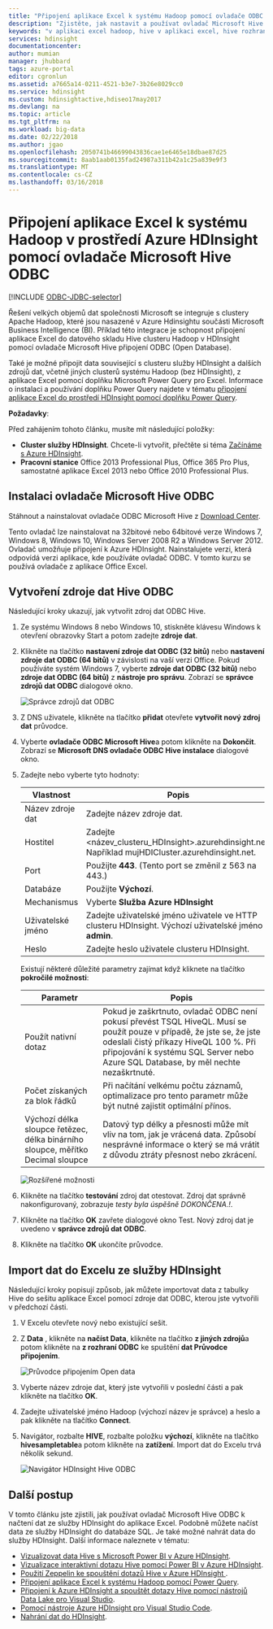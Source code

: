 ```yaml
---
title: "Připojení aplikace Excel k systému Hadoop pomocí ovladače ODBC Hive - Azure HDInsight | Microsoft Docs"
description: "Zjistěte, jak nastavit a používat ovladač Microsoft Hive ODBC pro aplikaci Excel k dotazování na data v clusterech HDInsight z aplikace Microsoft Excel."
keywords: "v aplikaci excel hadoop, hive v aplikaci excel, hive rozhraní odbc"
services: hdinsight
documentationcenter: 
author: mumian
manager: jhubbard
tags: azure-portal
editor: cgronlun
ms.assetid: a7665a14-0211-4521-b3e7-3b26e8029cc0
ms.service: hdinsight
ms.custom: hdinsightactive,hdiseo17may2017
ms.devlang: na
ms.topic: article
ms.tgt_pltfrm: na
ms.workload: big-data
ms.date: 02/22/2018
ms.author: jgao
ms.openlocfilehash: 2050741b46699043836cae1e6465e18dbae87d25
ms.sourcegitcommit: 8aab1aab0135fad24987a311b42a1c25a839e9f3
ms.translationtype: MT
ms.contentlocale: cs-CZ
ms.lasthandoff: 03/16/2018
---
```

# <a name="connect-excel-to-hadoop-in-azure-hdinsight-with-the-microsoft-hive-odbc-driver"></a>Připojení aplikace Excel k systému Hadoop v prostředí Azure HDInsight pomocí ovladače Microsoft Hive ODBC

[!INCLUDE [ODBC-JDBC-selector](../../../includes/hdinsight-selector-odbc-jdbc.md)]

Řešení velkých objemů dat společnosti Microsoft se integruje s clustery Apache Hadoop, které jsou nasazené v Azure Hdinsightu součásti Microsoft Business Intelligence (BI). Příklad této integrace je schopnost připojení aplikace Excel do datového skladu Hive clusteru Hadoop v HDInsight pomocí ovladače Microsoft Hive připojení ODBC (Open Database).

Také je možné připojit data související s clusteru služby HDInsight a dalších zdrojů dat, včetně jiných clusterů systému Hadoop (bez HDInsight), z aplikace Excel pomocí doplňku Microsoft Power Query pro Excel. Informace o instalaci a používání doplňku Power Query najdete v tématu [připojení aplikace Excel do prostředí HDInsight pomocí doplňku Power Query][hdinsight-power-query].



**Požadavky**:

Před zahájením tohoto článku, musíte mít následující položky:

* **Cluster služby HDInsight**. Chcete-li vytvořit, přečtěte si téma [Začínáme s Azure HDInsight](apache-hadoop-linux-tutorial-get-started.md).
* **Pracovní stanice** Office 2013 Professional Plus, Office 365 Pro Plus, samostatné aplikace Excel 2013 nebo Office 2010 Professional Plus.

## <a name="install-microsoft-hive-odbc-driver"></a>Instalaci ovladače Microsoft Hive ODBC
Stáhnout a nainstalovat ovladače ODBC Microsoft Hive z [Download Center][hive-odbc-driver-download].

Tento ovladač lze nainstalovat na 32bitové nebo 64bitové verze Windows 7, Windows 8, Windows 10, Windows Server 2008 R2 a Windows Server 2012. Ovladač umožňuje připojení k Azure HDInsight. Nainstalujete verzi, která odpovídá verzi aplikace, kde používáte ovladač ODBC. V tomto kurzu se používá ovladače z aplikace Office Excel.

## <a name="create-hive-odbc-data-source"></a>Vytvoření zdroje dat Hive ODBC
Následující kroky ukazují, jak vytvořit zdroj dat ODBC Hive.

1. Ze systému Windows 8 nebo Windows 10, stiskněte klávesu Windows k otevření obrazovky Start a potom zadejte **zdroje dat**.
2. Klikněte na tlačítko **nastavení zdroje dat ODBC (32 bitů)** nebo **nastavení zdroje dat ODBC (64 bitů)** v závislosti na vaší verzi Office. Pokud používáte systém Windows 7, vyberte **zdroje dat ODBC (32 bitů)** nebo **zdroje dat ODBC (64 bitů)** z **nástroje pro správu**. Zobrazí se **správce zdrojů dat ODBC** dialogové okno.
   
    ![Správce zdrojů dat ODBC](./media/apache-hadoop-connect-excel-hive-odbc-driver/HDI.SimbaHiveOdbc.DataSourceAdmin1.png "konfigurace názvu DSN pomocí Správce zdrojů dat ODBC")

3. Z DNS uživatele, klikněte na tlačítko **přidat** otevřete **vytvořit nový zdroj dat** průvodce.
4. Vyberte **ovladače ODBC Microsoft Hive**a potom klikněte na **Dokončit**. Zobrazí se **Microsoft DNS ovladače ODBC Hive instalace** dialogové okno.
5. Zadejte nebo vyberte tyto hodnoty:
   
   | Vlastnost | Popis |
   | --- | --- |
   |  Název zdroje dat |Zadejte název zdroje dat. |
   |  Hostitel |Zadejte &lt;název_clusteru_HDInsight>.azurehdinsight.net. Například mujHDICluster.azurehdinsight.net. |
   |  Port |Použijte <strong>443</strong>. (Tento port se změnil z 563 na 443.) |
   |  Databáze |Použijte <strong>Výchozí</strong>. |
   |  Mechanismus |Vyberte <strong>Služba Azure HDInsight</strong> |
   |  Uživatelské jméno |Zadejte uživatelské jméno uživatele ve HTTP clusteru HDInsight. Výchozí uživatelské jméno <strong>admin</strong>. |
   |  Heslo |Zadejte heslo uživatele clusteru HDInsight. |
   
    </table>
   
    Existují některé důležité parametry zajímat když kliknete na tlačítko **pokročilé možnosti**:
   
   | Parametr | Popis |
   | --- | --- |
   |  Použít nativní dotaz |Pokud je zaškrtnuto, ovladač ODBC není pokusí převést TSQL HiveQL. Musí se použít pouze v případě, že jste se, že jste odeslali čistý příkazy HiveQL 100 %. Při připojování k systému SQL Server nebo Azure SQL Database, by měl nechte nezaškrtnuté. |
   |  Počet získaných za blok řádků |Při načítání velkému počtu záznamů, optimalizace pro tento parametr může být nutné zajistit optimální přínos. |
   |  Výchozí délka sloupce řetězec, délka binárního sloupce, měřítko Decimal sloupce |Datový typ délky a přesnosti může mít vliv na tom, jak je vrácená data. Způsobí nesprávné informace o který se má vrátit z důvodu ztráty přesnost nebo zkrácení. |

    ![Rozšířené možnosti](./media/apache-hadoop-connect-excel-hive-odbc-driver/HDI.HiveOdbc.DataSource.AdvancedOptions1.png "DSN rozšířené možnosti konfigurace")

1. Klikněte na tlačítko **testování** zdroj dat otestovat. Zdroj dat správně nakonfigurovaný, zobrazuje *testy byla úspěšně DOKONČENA.!*.
2. Klikněte na tlačítko **OK** zavřete dialogové okno Test. Nový zdroj dat je uvedeno v **správce zdrojů dat ODBC**.
3. Klikněte na tlačítko **OK** ukončíte průvodce.

## <a name="import-data-into-excel-from-hdinsight"></a>Import dat do Excelu ze služby HDInsight
Následující kroky popisují způsob, jak můžete importovat data z tabulky Hive do sešitu aplikace Excel pomocí zdroje dat ODBC, kterou jste vytvořili v předchozí části.

1. V Excelu otevřete nový nebo existující sešit.
2. Z **Data** , klikněte na **načíst Data**, klikněte na tlačítko **z jiných zdrojů**a potom klikněte na **z rozhraní ODBC** ke spuštění **dat Průvodce připojením**.
   
    ![Průvodce připojením Open data](./media/apache-hadoop-connect-excel-hive-odbc-driver/HDI.SimbaHiveOdbc.Excel.DataConnection1.png "Open data Průvodce připojením")
4. Vyberte název zdroje dat, který jste vytvořili v poslední části a pak klikněte na tlačítko **OK**.
5. Zadejte uživatelské jméno Hadoop (výchozí název je správce) a heslo a pak klikněte na tlačítko **Connect**.
6. Navigátor, rozbalte **HIVE**, rozbalte položku **výchozí**, klikněte na tlačítko **hivesampletable**a potom klikněte na **zatížení**. Import dat do Excelu trvá několik sekund.

    ![Navigátor HDInsight Hive ODBC](./media/apache-hadoop-connect-excel-hive-odbc-driver/hdinsight.hive.odbc.navigator.png "Open data Průvodce připojením")


## <a name="next-steps"></a>Další postup
V tomto článku jste zjistili, jak používat ovladač Microsoft Hive ODBC k načtení dat ze služby HDInsight do aplikace Excel. Podobně můžete načíst data ze služby HDInsight do databáze SQL. Je také možné nahrát data do služby HDInsight. Další informace naleznete v tématu:

* [Vizualizovat data Hive s Microsoft Power BI v Azure HDInsight](apache-hadoop-connect-hive-power-bi.md).
* [Vizualizace interaktivní dotazu Hive pomocí Power BI v Azure HDInsight](../interactive-query/apache-hadoop-connect-hive-power-bi-directquery.md).
* [Použití Zeppelin ke spouštění dotazů Hive v Azure HDInsight ](./../hdinsight-connect-hive-zeppelin.md).
* [Připojení aplikace Excel k systému Hadoop pomocí Power Query](apache-hadoop-connect-excel-power-query.md).
* [Připojení k Azure HDInsight a spouštět dotazy Hive pomocí nástrojů Data Lake pro Visual Studio](apache-hadoop-visual-studio-tools-get-started.md).
* [Pomocí nástroje Azure HDInsight pro Visual Studio Code](../hdinsight-for-vscode.md).
* [Nahrání dat do HDInsight](./../hdinsight-upload-data.md).

[hdinsight-use-sqoop]:hdinsight-use-sqoop.md
[hdinsight-analyze-flight-data]: hdinsight-analyze-flight-delay-data.md
[hdinsight-use-hive]:hdinsight-use-hive.md
[hdinsight-upload-data]: ../hdinsight-upload-data.md
[hdinsight-power-query]: ../hdinsight-connect-excel-power-query.md
[hive-odbc-driver-download]: http://go.microsoft.com/fwlink/?LinkID=286698



